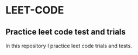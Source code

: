 # LEET-CODE

## Practice leet code test and trials

In this repository I practice leet code trials and tests.